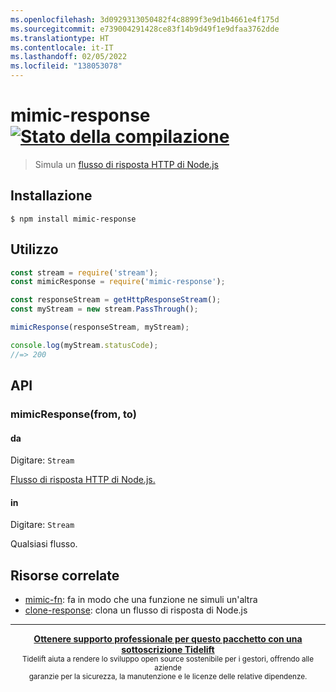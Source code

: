 ```yaml
---
ms.openlocfilehash: 3d0929313050482f4c8899f3e9d1b4661e4f175d
ms.sourcegitcommit: e739004291428ce83f14b9d49f1e9dfaa3762dde
ms.translationtype: HT
ms.contentlocale: it-IT
ms.lasthandoff: 02/05/2022
ms.locfileid: "138053078"
---
```

# <a name="mimic-response-build-statushttpstravis-ciorgsindresorhusmimic-response"></a>mimic-response [![Stato della compilazione](https://travis-ci.org/sindresorhus/mimic-response.svg?branch=master)](https://travis-ci.org/sindresorhus/mimic-response)

> Simula un [ flusso di risposta HTTP di Node.js](https://nodejs.org/api/http.html#http_class_http_incomingmessage)

## <a name="install"></a>Installazione

```
$ npm install mimic-response
```

## <a name="usage"></a>Utilizzo

```js
const stream = require('stream');
const mimicResponse = require('mimic-response');

const responseStream = getHttpResponseStream();
const myStream = new stream.PassThrough();

mimicResponse(responseStream, myStream);

console.log(myStream.statusCode);
//=> 200
```

## <a name="api"></a>API

### <a name="mimicresponsefrom-to"></a>mimicResponse(from, to)

#### <a name="from"></a>da

Digitare: `Stream`

[Flusso di risposta HTTP di Node.js.](https://nodejs.org/api/http.html#http_class_http_incomingmessage)

#### <a name="to"></a>in

Digitare: `Stream`

Qualsiasi flusso.

## <a name="related"></a>Risorse correlate

- [mimic-fn](https://github.com/sindresorhus/mimic-fn): fa in modo che una funzione ne simuli un'altra
- [clone-response](https://github.com/lukechilds/clone-response): clona un flusso di risposta di Node.js

---

<div align="center">
    <b>
        <a href="https://tidelift.com/subscription/pkg/npm-mimic-response?utm_source=npm-mimic-response&utm_medium=referral&utm_campaign=readme">Ottenere supporto professionale per questo pacchetto con una sottoscrizione Tidelift</a>
    </b>
    <br>
    <sub> Tidelift aiuta a rendere lo sviluppo open source sostenibile per i gestori, offrendo alle aziende<br>garanzie per la sicurezza, la manutenzione e le licenze delle relative dipendenze.
    </sub>
</div>
